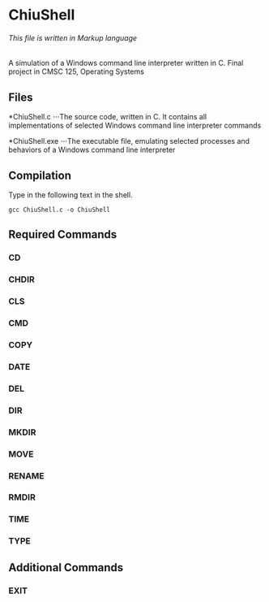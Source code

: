 # ChiuShell
###### This file is written in Markup language

A simulation of a Windows command line interpreter written in C.
Final project in CMSC 125, Operating Systems

## Files

*ChiuShell.c
⋅⋅⋅The source code, written in C. It contains all implementations of selected Windows command line interpreter commands

*ChiuShell.exe
⋅⋅⋅The executable file, emulating selected processes and behaviors of a Windows command line interpreter

## Compilation

Type in the following text in the shell. 
```
gcc ChiuShell.c -o ChiuShell
```

## Required Commands

### CD

### CHDIR

### CLS

### CMD

### COPY

### DATE

### DEL

### DIR

### MKDIR

### MOVE

### RENAME

### RMDIR

### TIME

### TYPE

## Additional Commands

### EXIT